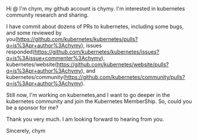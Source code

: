 Hi @ 
I'm chym, my github account is chymy. I'm interested in kubernetes community research and sharing.

I have commit about dozens of PRs to kubernetes, including some bugs, and some reviewed by you(https://github.com/kubernetes/kubernetes/pulls?q=is%3Apr+author%3Achymy), issues responded(https://github.com/kubernetes/kubernetes/issues?q=is%3Aissue+commenter%3Achymy),
kubernetes/website(https://github.com/kubernetes/website/pulls?q=is%3Apr+author%3Achymy), and kubernetes/community(https://github.com/kubernetes/community/pulls?q=is%3Apr+author%3Achymy).

Still now, I'm working on kubernetes,and I want to go deeper in the kubernetes community and join the Kubernetes MemberShip. So, could you be a sponsor for me? 

Thank you very much. I am looking forward to hearing from you.
	
Sincerely,
chym
